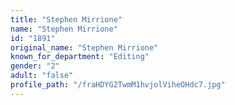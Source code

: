 ```yaml
---
title: "Stephen Mirrione"
name: "Stephen Mirrione"
id: "1891"
original_name: "Stephen Mirrione"
known_for_department: "Editing"
gender: "2"
adult: "false"
profile_path: "/fraHDYG2TwmM1hvjolViheOHdc7.jpg"
---
```

